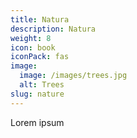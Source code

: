 ```yaml
---
title: Natura
description: Natura
weight: 8
icon: book
iconPack: fas
image:
  image: /images/trees.jpg
  alt: Trees
slug: nature
---
```


Lorem ipsum